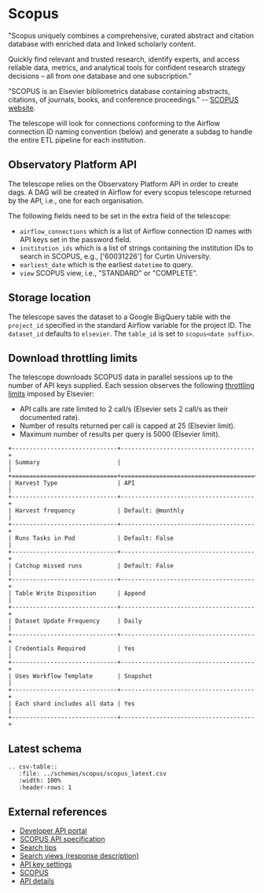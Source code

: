 # Scopus

"Scopus uniquely combines a comprehensive, curated abstract and citation database with enriched data and linked scholarly content.

Quickly find relevant and trusted research, identify experts, and access reliable data, metrics, and analytical tools for confident research strategy decisions – all from one database and one subscription."

"SCOPUS is an Elsevier bibliometrics database containing abstracts, citations, of journals, books, and conference
proceedings." -- [SCOPUS website](https://www.elsevier.com/solutions/scopus).

The telescope will look for connections conforming to the Airflow connection ID naming convention (below) and generate a
subdag to handle the entire ETL pipeline for each institution.

## Observatory Platform API

The telescope relies on the Observatory Platform API in order to create dags. A DAG will be created in Airflow for every scopus telescope returned by the API, i.e., one for each organisation.

The following fields need to be set in the extra field of the telescope:
 * `airflow_connections` which is a list of Airflow connection ID names with API keys set in the password field.
 * `institution_ids` which is a list of strings containing the institution IDs to search in SCOPUS, e.g., ['60031226'] for Curtin University.
 * `earliest_date` which is the earliest `datetime` to query.
 * `view` SCOPUS view, i.e., "STANDARD" or "COMPLETE".

## Storage location

The telescope saves the dataset to a Google BigQuery table with the `project_id` specified in the standard Airflow variable for the project ID. The `dataset_id` defaults to `elsevier`. The `table_id` is set to `scopus<date suffix>`.

## Download throttling limits

The telescope downloads SCOPUS data in parallel sessions up to the number of API keys supplied.  Each session observes the following [throttling limits](https://dev.elsevier.com/api_key_settings.html) imposed by Elsevier:
 * API calls are rate limited to 2 call/s (Elsevier sets 2 call/s as their documented rate).
 * Number of results returned per call is capped at 25 (Elsevier limit).
 * Maximum number of results per query is 5000 (Elsevier limit).

 ```eval_rst
+------------------------------+--------------------------------------+
| Summary                      |                                      |
+==============================+======================================+
| Harvest Type                 | API                                  |
+------------------------------+--------------------------------------+
| Harvest frequency            | Default: @monthly                    |
+------------------------------+--------------------------------------+
| Runs Tasks in Pod            | Default: False                       |
+------------------------------+--------------------------------------+
| Catchup missed runs          | Default: False                       |
+------------------------------+--------------------------------------+
| Table Write Disposition      | Append                               |
+------------------------------+--------------------------------------+
| Dataset Update Frequency     | Daily                                |
+------------------------------+--------------------------------------+
| Credentials Required         | Yes                                  |
+------------------------------+--------------------------------------+
| Uses Workflow Template       | Snapshot                             |
+------------------------------+--------------------------------------+
| Each shard includes all data | Yes                                  |
+------------------------------+--------------------------------------+
```

## Latest schema
``` eval_rst
.. csv-table::
   :file: ../schemas/scopus/scopus_latest.csv
   :width: 100%
   :header-rows: 1
```

## External references
* [Developer API portal](https://dev.elsevier.com/scopus.html)
* [SCOPUS API specification](https://dev.elsevier.com/documentation/ScopusSearchAPI.wadl)
* [Search tips](https://dev.elsevier.com/sc_search_tips.html)
* [Search views (response description)](https://dev.elsevier.com/sc_search_views.html)
* [API key settings](https://dev.elsevier.com/api_key_settings.html)
* [SCOPUS](https://www.elsevier.com/en-gb/solutions/scopus)
* [API details](https://dev.elsevier.com/sc_api_spec.html)
